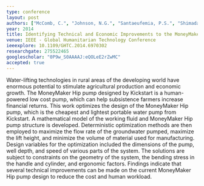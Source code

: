 ```yaml
---
type: conference
layout: post
authors: ["McComb, C.", "Johnson, N.G.", "Santaeufemia, P.S.", "Shimada, K."]
year: 2014
title: Identifying Technical and Economic Improvements to the MoneyMaker Hip Pump through Multi-Objective Optimization
venue: IEEE - Global Humanitarian Technology Conference
ieeexplore: 10.1109/GHTC.2014.6970302
researchgate: 275522465
googlescholar: "0P9w_S0AAAAJ:eQOLeE2rZwMC"
accepted: true
---
```

Water-lifting technologies in rural areas of the developing world have enormous potential to stimulate agricultural production and economic growth. The MoneyMaker Hip pump designed by Kickstart is a human-powered low cost pump, which can help subsistence farmers increase financial returns. This work optimizes the design of the MoneyMaker Hip pump, which is the cheapest and lightest portable water pump from Kickstart. A mathematical model of the working fluid and MoneyMaker Hip pump structure is developed. Deterministic optimization methods are then employed to maximize the flow rate of the groundwater pumped, maximize the lift height, and minimize the volume of material used for manufacturing. Design variables for the optimization included the dimensions of the pump, well depth, and speed of various parts of the system. The solutions are subject to constraints on the geometry of the system, the bending stress in the handle and cylinder, and ergonomic factors. Findings indicate that several technical improvements can be made on the current MoneyMaker Hip pump design to reduce the cost and human workload.
